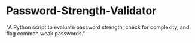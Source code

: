 # Password-Strength-Validator
"A Python script to evaluate password strength, check for complexity, and flag common weak passwords."
